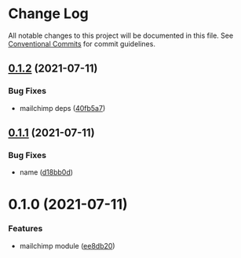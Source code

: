 # Change Log

All notable changes to this project will be documented in this file.
See [Conventional Commits](https://conventionalcommits.org) for commit guidelines.

## [0.1.2](https://github.com/trejgun/common-packages/compare/@trejgun/nest-js-module-mailchimp@0.1.1...@trejgun/nest-js-module-mailchimp@0.1.2) (2021-07-11)


### Bug Fixes

* mailchimp deps ([40fb5a7](https://github.com/trejgun/common-packages/commit/40fb5a7d0b03b8f7bbcdeb0ef295c62bd3ee7b62))





## [0.1.1](https://github.com/trejgun/common-packages/compare/@trejgun/nest-js-module-mailchimp@0.1.0...@trejgun/nest-js-module-mailchimp@0.1.1) (2021-07-11)


### Bug Fixes

* name ([d18bb0d](https://github.com/trejgun/common-packages/commit/d18bb0d4caa63941ae9abf7bfd4653213d597006))





# 0.1.0 (2021-07-11)


### Features

* mailchimp module ([ee8db20](https://github.com/trejgun/common-packages/commit/ee8db205c27d814b2ae0cfb80cb5782b88e043c2))
